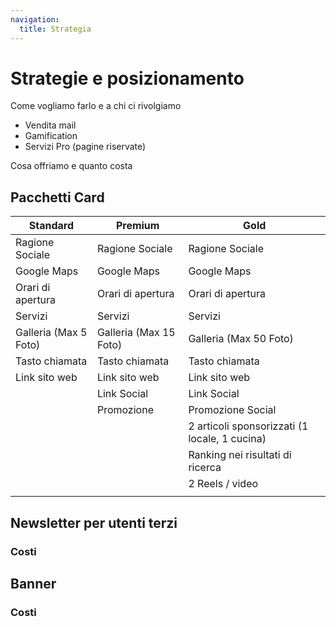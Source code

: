 ```yaml
---
navigation:
  title: Strategia
---
```


# **Strategie e posizionamento**

Come vogliamo farlo e a chi ci rivolgiamo

- Vendita mail
- Gamification
- Servizi Pro (pagine riservate)

Cosa offriamo e quanto costa

## Pacchetti Card


| Standard              | Premium                | Gold                                          |
| --------------------- | ---------------------- | --------------------------------------------- |
| Ragione Sociale       | Ragione Sociale        | Ragione Sociale                               |
| Google Maps           | Google Maps            | Google Maps                                   |
| Orari di apertura     | Orari di apertura      | Orari di apertura                             |
| Servizi               | Servizi                | Servizi                                       |
| Galleria (Max 5 Foto) | Galleria (Max 15 Foto) | Galleria (Max 50 Foto)                        |
| Tasto chiamata        | Tasto chiamata         | Tasto chiamata                                |
| Link sito web         | Link sito web          | Link sito web                                 |
|                       | Link Social            | Link Social                                   |
|                       | Promozione             | Promozione Social                             |
|                       |                        | 2 articoli sponsorizzati (1 locale, 1 cucina) |
|                       |                        | Ranking nei risultati di ricerca              |
|                       |                        | 2 Reels / video                               |
|                       |                        |                                               |

## Newsletter per utenti terzi

### Costi

## Banner

### **Costi**
